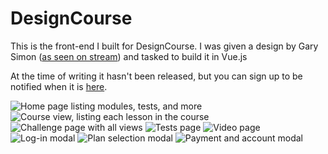 # DesignCourse

This is the front-end I built for DesignCourse. I was given a design by Gary Simon ([as seen on stream](https://www.youtube.com/watch?v=TEQjTVJLk2c)) and tasked to build it in Vue.js

At the time of writing it hasn't been released, but you can sign up to be notified when it is [here](https://designcourse.com).

![Home page listing modules, tests, and more](/assets/projects/designcourse.png)
![Course view, listing each lesson in the course](/assets/projects/designcourse-1.png)
![Challenge page with all views](/assets/projects/designcourse-2.png)
![Tests page](/assets/projects/designcourse-3.png)
![Video page](/assets/projects/designcourse-4.png)
![Log-in modal](/assets/projects/designcourse-5.png)
![Plan selection modal](/assets/projects/designcourse-6.png)
![Payment and account modal](/assets/projects/designcourse-7.png)